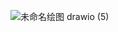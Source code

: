 ![未命名绘图 drawio (5)](https://user-images.githubusercontent.com/122324048/211646961-b971b852-73e1-4bc6-8fb5-88dbfcf1b239.png)
